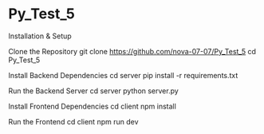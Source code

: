 # Py_Test_5

Installation & Setup

Clone the Repository
git clone https://github.com/nova-07-07/Py_Test_5
cd Py_Test_5

Install Backend Dependencies
cd server pip install -r requirements.txt

Run the Backend Server
cd server 
python server.py

Install Frontend Dependencies
cd client npm install

Run the Frontend
cd client 
npm run dev